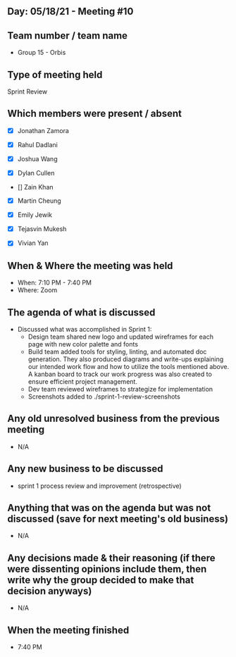 ## Day: 05/18/21 - Meeting #10

## Team number / team name
- Group 15 - Orbis
## Type of meeting held
Sprint Review
## Which members were present / absent
- [x] Jonathan Zamora

- [x] Rahul Dadlani

- [x] Joshua Wang

- [x] Dylan Cullen

- [] Zain Khan

- [x] Martin Cheung

- [x] Emily Jewik

- [x] Tejasvin Mukesh

- [x] Vivian Yan
## When & Where the meeting was held
- When: 7:10 PM - 7:40 PM
- Where: Zoom
## The agenda of what is discussed
- Discussed what was accomplished in Sprint 1:
  - Design team shared new logo and updated wireframes for each page with new color palette and fonts   
  - Build team added tools for styling, linting, and automated doc generation. They also produced diagrams and write-ups explaining our intended work flow and how to utilize the tools mentioned above. A kanban board to track our work progress was also created to ensure efficient project management. 
  - Dev team reviewed wireframes to strategize for implementation
  - Screenshots added to ./sprint-1-review-screenshots
## Any old unresolved business from the previous meeting
- N/A
## Any new business to be discussed
- sprint 1 process review and improvement (retrospective)
## Anything that was on the agenda but was not discussed (save for next meeting's old business)
- N/A
## Any decisions made & their reasoning (if there were dissenting opinions include them, then write why the group decided to make that decision anyways)
- N/A
## When the meeting finished
-  7:40 PM
